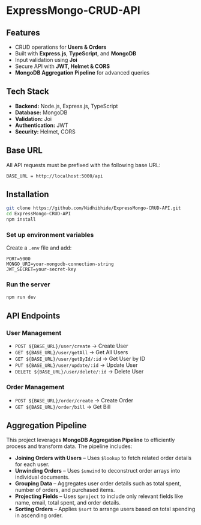 
# **ExpressMongo-CRUD-API**  

## **Features**  
- CRUD operations for **Users & Orders**  
- Built with **Express.js**, **TypeScript**, and **MongoDB**  
- Input validation using **Joi**  
- Secure API with **JWT, Helmet & CORS**  
- **MongoDB Aggregation Pipeline** for advanced queries  


## **Tech Stack**  
- **Backend:** Node.js, Express.js, TypeScript  
- **Database:** MongoDB  
- **Validation:** Joi  
- **Authentication:** JWT  
- **Security:** Helmet, CORS  

## **Base URL**  
All API requests must be prefixed with the following base URL:  
```
BASE_URL = http://localhost:5000/api
```

## **Installation**  
```bash
git clone https://github.com/Nidhibhide/ExpressMongo-CRUD-API.git
cd ExpressMongo-CRUD-API
npm install
```

### **Set up environment variables**  
Create a `.env` file and add:  
```env
PORT=5000
MONGO_URI=your-mongodb-connection-string
JWT_SECRET=your-secret-key
```

### **Run the server**  
```bash
npm run dev
```

## **API Endpoints**  

### **User Management**  
- `POST ${BASE_URL}/user/create` → Create User  
- `GET ${BASE_URL}/user/getAll` → Get All Users  
- `GET ${BASE_URL}/user/getById/:id` → Get User by ID  
- `PUT ${BASE_URL}/user/update/:id` → Update User  
- `DELETE ${BASE_URL}/user/delete/:id` → Delete User  

### **Order Management**  
- `POST ${BASE_URL}/order/create` → Create Order  
- `GET ${BASE_URL}/order/bill` → Get Bill

## **Aggregation Pipeline**  
This project leverages **MongoDB Aggregation Pipeline** to efficiently process and transform data. The pipeline includes:  

- **Joining Orders with Users** – Uses `$lookup` to fetch related order details for each user.  
- **Unwinding Orders** – Uses `$unwind` to deconstruct order arrays into individual documents.  
- **Grouping Data** – Aggregates user order details such as total spent, number of orders, and purchased items.  
- **Projecting Fields** – Uses `$project` to include only relevant fields like name, email, total spent, and order details.  
- **Sorting Orders** – Applies `$sort` to arrange users based on total spending in ascending order.  


